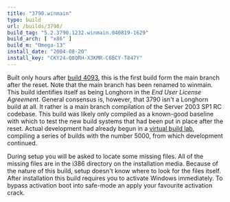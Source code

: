 ```yaml
---
title: "3790.winmain"
type: build
url: /builds/3790/
build_tag: "5.2.3790.1232.winmain.040819-1629"
build_arch: [ "x86" ]
build_m: "Omega-13"
install_date: "2004-08-20"
install_key: "CKY24-Q8QRH-X3KMR-C6BCY-T847Y"
---
```


Built only hours after [build 4093](/builds/4093), this is the first build form the main branch after the reset. Note that the main branch has been renamed to winmain. This build identifies itself as being Longhorn in the _End User License Agreement_. General consensus is, however, that 3790 isn't a Longhorn build at all. It rather is a main branch compilation of the Server 2003 SP1 RC codebase. This build was likely only compiled as a known-good baseline with which to test the new build systems that had been put in place after the reset. Actual development had already begun in a [virtual build lab](/vbl/), compiling a series of builds with the number 5000, from which development continued.

During setup you will be asked to locate some missing files. All of the missing files are in the i386 directory on the installation media. Because of the nature of this build, setup doesn't know where to look for the files itself. After installation this build requires you to activate Windows immediately. To bypass activation boot into safe-mode an apply your favourite activation crack.